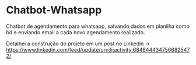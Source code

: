 # Chatbot-Whatsapp
Chatbot de agendamento para whatsapp, salvando dados em planilha como bd e enviando email a cada novo agendamento realizado.

Detalhei a construção do projeto em um post no Linkedin -> https://www.linkedin.com/feed/update/urn:li:activity:6848444347566825472/
